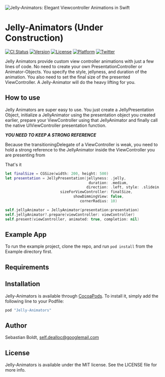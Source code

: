 ![Jelly-Animators: Elegant Viewcontroller Animations in Swift](https://raw.githubusercontent.com/SebastianBoldt/Jelly-Animators/develop/Github/Jelly-Animators.png)

# Jelly-Animators (Under Construction)
[![CI Status](https://travis-ci.org/SebastianBoldt/Jelly-Animators.svg?style=flat)](https://travis-ci.org/SebastianBoldt/Jelly-Animators)
[![Version](https://img.shields.io/cocoapods/v/Jelly-Animators.svg?style=flat)](http://cocoapods.org/pods/Jelly-Animators)
[![License](https://img.shields.io/cocoapods/l/Jelly-Animators.svg?style=flat)](http://cocoapods.org/pods/Jelly-Animators)
[![Platform](https://img.shields.io/cocoapods/p/Jelly-Animators.svg?style=flat)](http://cocoapods.org/pods/Jelly-Animators)
[![Twitter](https://img.shields.io/badge/twitter-@sebastianboldt-blue.svg?style=flat)](http://twitter.com/sebastianboldt)

Jelly Animators provide custom view controller animations with just a few lines of code. 
No need to create your own PresentationController or Animator-Objects.
You specify the style, jellyness, and duration of the animation. You also need to set the final size of the presented ViewController.
A Jelly-Animator will do the heavy lifting for you.

## How to use 

Jelly Animators are super easy to use. You just create a JellyPresentation Object,
initialize a JellyAnimator using the presentation object you created earlier, 
prepare your ViewController using that JellyAnimator 
and finally call the native UIViewController presentation function.

***YOU NEED TO KEEP A STRONG REFERENCE***

Because the transitioningDelegate of a ViewController is weak, you need to 
hold a strong reference to the JellyAnimator inside the ViewController you are presenting from

That's it

```swift
let finalSize = CGSize(width: 200, height: 500)
let presentation = JellyPresentation(jellyness: .jelly,
                                      duration: .medium,
                                     direction: .left, style: .slidein,
                         sizeForViewController: finalSize,
                               showDimmingView: false,
                                  cornerRadius: 10)

self.jellyAnimator = JellyAnimator(presentation:presentation)
self.jellyAnimator?.prepare(viewController: viewController)
self.present(viewController, animated: true, completion: nil)
```

## Example App

To run the example project, clone the repo, and run `pod install` from the Example directory first.

## Requirements

## Installation

Jelly-Animators is available through [CocoaPods](http://cocoapods.org). To install
it, simply add the following line to your Podfile:

```ruby
pod "Jelly-Animators"
```

## Author

Sebastian Boldt, self.dealloc@googlemail.com

## License

Jelly-Animators is available under the MIT license. See the LICENSE file for more info.
